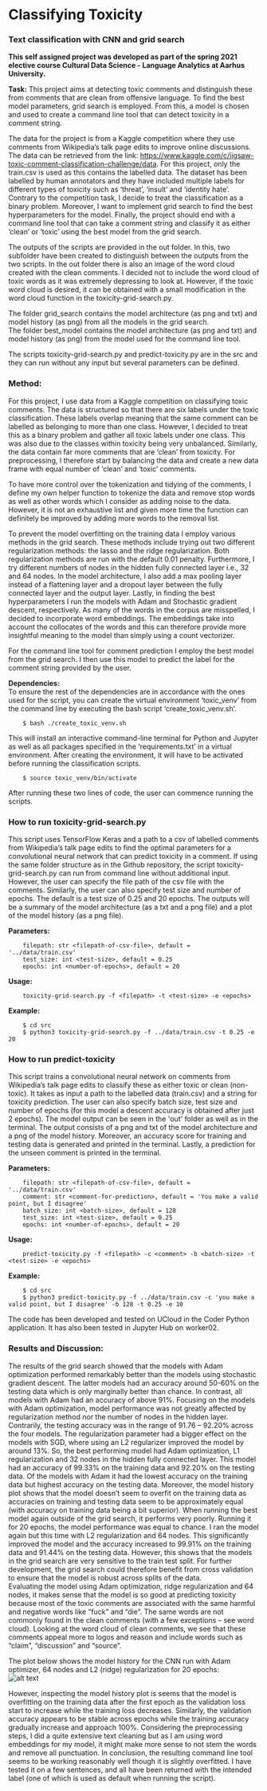 # Classifying Toxicity
### Text classification with CNN and grid search
**This self assigned project was developed as part of the spring 2021 elective course Cultural Data Science - Language Analytics at Aarhus University.** <br>

__Task:__ This project aims at detecting toxic comments and distinguish these from comments that are clean from offensive language. To find the best model parameters, grid search is employed. 
From this, a model is chosen and used to create a command line tool that can detect toxicity in a comment string.

The data for the project is from a Kaggle competition where they use comments from Wikipedia’s talk page edits to improve online discussions. 
The data can be retrieved from the link: https://www.kaggle.com/c/jigsaw-toxic-comment-classification-challenge/data. For this project, only the train.csv is used as this contains the labelled data.
The dataset has been labelled by human annotators and they have included multiple labels for different types of toxicity such as ‘threat’, ‘insult’ and ‘identity hate’. 
Contrary to the competition task, I decide to treat the classification as a binary problem. Moreover, I want to implement grid search to find the best hyperparameters for the model.
Finally, the project should end with a command line tool that can take a comment string and classify it as either ‘clean’ or ‘toxic’ using the best model from the grid search.

The outputs of the scripts are provided in the out folder. In this, two subfolder have been created to distinguish between the outputs from the two scripts. 
In the out folder there is also an image of the word cloud created with the clean comments. I decided not to include the word cloud of toxic words as it was extremely depressing to look at. 
However, if the toxic word cloud is desired, it can be obtained with a small modification in the word cloud function in the toxicity-grid-search.py.

The folder grid_search contains the model architecture (as png and txt) and model history (as png) from all the models in the grid search.  
The folder best_model contains the model architecture (as png and txt) and model history (as png) from the model used for the command line tool.

The scripts toxicity-grid-search.py and predict-toxicity.py are in the src and they can run without any input but several parameters can be defined. <br>

### Method: <br>
For this project, I use data from a Kaggle competition on classifying toxic comments. The data is structured so that there are six labels under the toxic classification. 
These labels overlap meaning that the same comment can be labelled as belonging to more than one class. However, I decided to treat this as a binary problem and gather all toxic labels under one class. 
This was also due to the classes within toxicity being very unbalanced. Similarly, the data contain far more comments that are ‘clean’ from toxicity. 
For preprocessing, I therefore start by balancing the data and create a new data frame with equal number of ‘clean’ and ‘toxic’ comments. <br>

To have more control over the tokenization and tidying of the comments, I define my own helper function to tokenize the data and remove stop words as well as other words which I consider as adding noise to the data. 
However, it is not an exhaustive list and given more time the function can definitely be improved by adding more words to the removal list. <br>

To prevent the model overfitting on the training data I employ various methods in the grid search. These methods include trying out two different regularization methods: the lasso and the ridge regularization. 
Both regularization methods are run with the default 0.01 penalty. Furthermore, I try different numbers of nodes in the hidden fully connected layer i.e., 32 and 64 nodes. 
In the model architecture, I also add a max pooling layer instead of a flattening layer and a dropout layer between the fully connected layer and the output layer. 
Lastly, in finding the best hyperparameters I run the models with Adam and Stochastic gradient descent, respectively. 
As many of the words in the corpus are misspelled, I decided to incorporate word embeddings. The embeddings take into account the collocates of the words and this can therefore provide more insightful meaning to the model than simply using a count vectorizer. <br>

For the command line tool for comment prediction I employ the best model from the grid search. I then use this model to predict the label for the comment string provided by the user.




__Dependencies:__ <br>
To ensure the rest of the dependencies are in accordance with the ones used for the script, you can create the virtual environment ‘toxic_venv’ from the command line by executing the bash script ‘create_toxic_venv.sh’. 
```
    $ bash ./create_toxic_venv.sh
```
This will install an interactive command-line terminal for Python and Jupyter as well as all packages specified in the ‘requirements.txt’ in a virtual environment. 
After creating the environment, it will have to be activated before running the classification scripts.
```    
    $ source toxic_venv/bin/activate
```
After running these two lines of code, the user can commence running the scripts. <br>

### How to run toxicity-grid-search.py <br>

This script uses TensorFlow Keras and a path to a csv of labelled comments from Wikipedia’s talk page edits to find the optimal parameters for a convolutional neural network that can predict toxicity in a comment. 
If using the same folder structure as in the Github repository, the script toxicity-grid-search.py can run from command line without additional input. 
However, the user can specify the file path of the csv file with the comments. Similarly, the user can also specify test size and number of epochs. 
The default is a test size of 0.25 and 20 epochs. 
The outputs will be a summary of the model architecture (as a txt and a png file) and a plot of the model history (as a png file).  <br>

__Parameters:__ <br>
```
    filepath: str <filepath-of-csv-file>, default = '../data/train.csv'
    test_size: int <test-size>, default = 0.25
    epochs: int <number-of-epochs>, default = 20

```
    
__Usage:__ <br>
```
    toxicity-grid-search.py -f <filepath> -t <test-size> -e <epochs> 
```
    
__Example:__ <br>
```
    $ cd src
    $ python3 toxicity-grid-search.py -f ../data/train.csv -t 0.25 -e 20

```


### How to run predict-toxicity <br>

This script trains a convolutional neural network on comments from Wikipedia’s talk page edits to classify these as either toxic or clean (non-toxic). 
It takes as input a path to the labelled data (train.csv) and a string for toxicity prediction. 
The user can also specify batch size, test size and number of epochs (for this model a descent accuracy is obtained after just 2 epochs). 
The model output can be seen in the 'out' folder as well as in the terminal. The output consists of a png and txt of the model architecture and a png of the model history. 
Moreover, an accuracy score for training and testing data is generated and printed in the terminal. 
Lastly, a prediction for the unseen comment is printed in the terminal.  <br>

__Parameters:__ <br>
```
    filepath: str <filepath-of-csv-file>, default = '../data/train.csv'
    comment: str <comment-for-prediction>, default = 'You make a valid point, but I disagree'
    batch_size: int <batch-size>, default = 128
    test_size: int <test-size>, default = 0.25
    epochs: int <number-of-epochs>, default = 20

```
    
__Usage:__ <br>
```
    predict-toxicity.py -f <filepath> -c <comment> -b <batch-size> -t <test-size> -e <epochs>
```
    
__Example:__ <br>
```
    $ cd src
    $ python3 predict-toxicity.py -f ../data/train.csv -c 'you make a valid point, but I disagree' -b 128 -t 0.25 -e 10

```
The code has been developed and tested on UCloud in the Coder Python application. It has also been tested in Jupyter Hub on worker02. 

### Results and Discussion:
The results of the grid search showed that the models with Adam optimization performed remarkably better than the models using stochastic gradient descent. 
The latter models had an accuracy around 50-60% on the testing data which is only marginally better than chance. In contrast, all models with Adam had an accuracy of above 91%. 
Focusing on the models with Adam optimization, model performance was not greatly affected by regularization method nor the number of nodes in the hidden layer. 
Contrarily, the testing accuracy was in the range of 91.76 – 92.20% across the four models. 
The regularization parameter had a bigger effect on the models with SGD, where using an L2 regularizer improved the model by around 13%. 
So, the best performing model had Adam optimization, L1 regularization and 32 nodes in the hidden fully connected layer. 
This model had an accuracy of 99.33% on the training data and 92.20% on the testing data. Of the models with Adam it had the lowest accuracy on the training data but highest accuracy on the testing data. 
Moreover, the model history plot shows that the model doesn’t seem to overfit on the training data as accuracies on training and testing data seem to be approximately equal (with accuracy on training data being a bit superior). 
When running the best model again outside of the grid search, it performs very poorly. Running it for 20 epochs, the model performance was equal to chance. 
I ran the model again but this time with L2 regularization and 64 nodes. This significantly improved the model and the accuracy increased to 99.91% on the training data and 91.44% on the testing data. 
However, this shows that the models in the grid search are very sensitive to the train test split. 
For further development, the grid search could therefore benefit from cross validation to ensure that the model is robust across splits of the data. <br>
Evaluating the model using Adam optimization, ridge regularization and 64 nodes, it makes sense that the model is so good at predicting toxicity because most of the toxic comments are associated with the same harmful and negative words like “fuck” and “die”. 
The same words are not commonly found in the clean comments (with a few exceptions – see word cloud). 
Looking at the word cloud of clean comments, we see that these comments appeal more to logos and reason and include words such as “claim”, “discussion” and “source”. 

The plot below shows the model history for the CNN run with Adam optimizer, 64 nodes and L2 (ridge) regularization for 20 epochs: <br>
![alt text](https://github.com/miemartinez/ToxicCommentsClassification/blob/main/out/best_model/best_model_history.png?raw=true) <br>

However, inspecting the model history plot is seems that the model is overfitting on the training data after the first epoch as the validation loss start to increase while the training loss decreases. 
Similarly, the validation accuracy appears to be stable across epochs while the training accuracy gradually increase and approach 100%.
Considering the preprocessing steps, I did a quite extensive text cleaning but as I am using word embeddings for my model, it might make more sense to not stem the words and remove all punctuation. 
In conclusion, the resulting command line tool seems to be working reasonably well though it is slightly overfitted. 
I have tested it on a few sentences, and all have been returned with the intended label (one of which is used as default when running the script).
